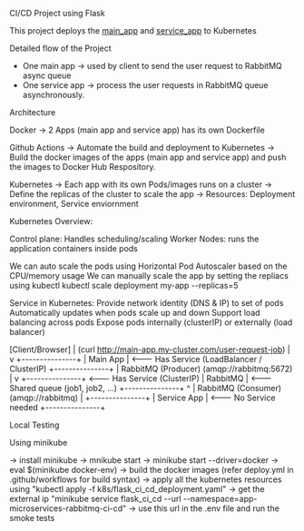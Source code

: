 CI/CD Project using Flask

This project deploys the [main_app](https://github.com/SubhashiniArun/flask_ci_cd) and [service_app](https://github.com/SubhashiniArun/flask_service_ci_cd) to Kubernetes


Detailed flow of the Project
* One main app -> used by client to send the user request to RabbitMQ async queue
* One service app -> process the user requests in RabbitMQ queue asynchronously.

Architecture

Docker
-> 2 Apps (main app and service app) has its own Dockerfile

Github Actions
-> Automate the build and deployment to Kubernetes
-> Build the docker images of the apps (main app and service app) and push the images to Docker Hub Respository. 

Kubernetes
-> Each app with its own Pods/images runs on a cluster
-> Define the replicas of the cluster to scale the app
-> Resources: Deployment environment, Service enviornment


Kubernetes Overview:

Control plane: Handles scheduling/scaling
Worker Nodes: runs the application containers inside pods

We can auto scale the pods using Horizontal Pod Autoscaler based on the CPU/memory usage
We can manually scale the app by setting the repliacs using kubectl kubectl scale deployment my-app
--replicas=5

Service in Kubernetes:  Provide network identity (DNS & IP) to set of pods
                        Automatically updates when pods scale up and down
                        Support load balancing across pods
                        Expose pods internally (clusterIP) or externally (load balancer)


[Client/Browser]
      |
(curl http://main-app.my-cluster.com/user-request-job)
      |
      v
+---------------+
|   Main App    |  <--- Has Service (LoadBalancer / ClusterIP)
+---------------+
      |
     RabbitMQ (Producer) (amqp://rabbitmq:5672)
      |
      v
+---------------+    <--- Has Service (ClusterIP)
|   RabbitMQ    |    <--- Shared queue (job1, job2, ...)
+---------------+
      ^
      |
  RabbitMQ (Consumer) (amqp://rabbitmq)
      |
+---------------+
|  Service App  |    <--- No Service needed
+---------------+


Local Testing

Using minikube

-> install minikube
-> mnikube start
-> minikube start --driver=docker
-> eval $(minikube docker-env)
-> build the docker images (refer deploy.yml in .github/workflows for build syntax)
-> apply all the kubernetes resources using "kubectl apply -f k8s/flask_ci_cd_deployment.yaml"
-> get the external ip "minikube service flask_ci_cd --url --namespace=app-microservices-rabbitmq-ci-cd"
-> use this url in the .env file and run the smoke tests





